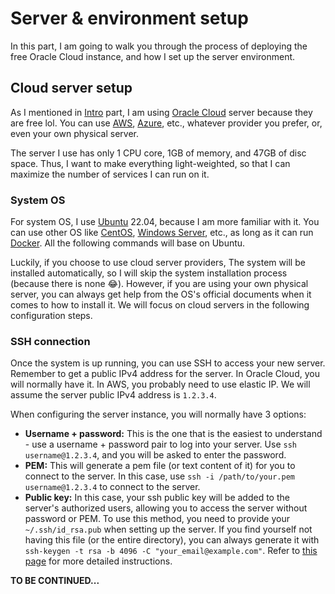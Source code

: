 # Server & environment setup
In this part, I am going to walk you through the process of deploying the free Oracle Cloud instance, and how I set up the server environment.

## Cloud server setup
As I mentioned in [Intro](/build_a_personal_website_intro) part, I am using [Oracle Cloud](https://www.oracle.com/cloud/) server because they are free lol. You can use [AWS](https://aws.amazon.com), [Azure](https://azure.microsoft.com/en-us), etc., whatever provider you prefer, or, even your own physical server.

The server I use has only 1 CPU core, 1GB of memory, and 47GB of disc space. Thus, I want to make everything light-weighted, so that I can maximize the number of services I can run on it.

### System OS
For system OS, I use [Ubuntu](https://ubuntu.com) 22.04, because I am more familiar with it. You can use other OS like [CentOS](https://www.centos.org), [Windows Server](https://www.microsoft.com/en-us/windows-server), etc., as long as it can run [Docker](https://www.docker.com). All the following commands will base on Ubuntu.

Luckily, if you choose to use cloud server providers, The system will be installed automatically, so I will skip the system installation process (because there is none 😂). However, if you are using your own physical server, you can always get help from the OS's official documents when it comes to how to install it. We will focus on cloud servers in the following configuration steps.

### SSH connection
Once the system is up running, you can use SSH to access your new server. Remember to get a public IPv4 address for the server. In Oracle Cloud, you will normally have it. In AWS, you probably need to use elastic IP. We will assume the server public IPv4 address is `1.2.3.4`.

When configuring the server instance, you will normally have 3 options:

- **Username + password:** This is the one that is the easiest to understand - use a username + password pair to log into your server. Use `ssh username@1.2.3.4`, and you will be asked to enter the password.
- **PEM:** This will generate a pem file (or text content of it) for you to connect to the server. In this case, use `ssh -i /path/to/your.pem username@1.2.3.4` to connect to the server.
- **Public key:** In this case, your ssh public key will be added to the server's authorized users, allowing you to access the server without password or PEM. To use this method, you need to provide your `~/.ssh/id_rsa.pub` when setting up the server. If you find yourself not having this file (or the entire directory), you can always generate it with `ssh-keygen -t rsa -b 4096 -C "your_email@example.com"`. Refer to [this page](https://docs.github.com/en/authentication/connecting-to-github-with-ssh/generating-a-new-ssh-key-and-adding-it-to-the-ssh-agent) for more detailed instructions.

**TO BE CONTINUED...**
